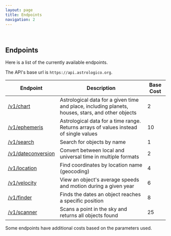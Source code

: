 ```yaml
---
layout: page
title: Endpoints
navigation: 2
---
```


<style>
	.inner a {
		color: royalblue;
		font-weight: bold;
	}
	.inner code {
		font-size: 100%;
	}
	.navigation li {
		padding: 0.3vh;
	}
	.sidebar {
		min-width: 300px;
	}
	.sidebar .sidebar-main {
	    height: calc(100% - 50px);
	    overflow-y: auto;
	}
	@media (max-width: 745px) {
		.sidebar .sidebar-main {
		    height: calc(100% - 320px);
		}
	}
</style>

<br>

## Endpoints

Here is a list of the currently available endpoints.

The API's base url is `https://api.astrologico.org`.

| Endpoint | Description | Base Cost
|---|---|---|
| [/v1/chart](/astrologico/v1_chart.html) | Astrological data for a given time and place, including planets, houses, stars, and other objects | 2 |
| [/v1/ephemeris](/astrologico/v1_ephemeris.html) |  Astrological data for a time range. Returns arrays of values instead of single values | 10 |
| [/v1/search](/astrologico/v1_search.html) | Search for objects by name | 1 |
| [/v1/dateconversion](/astrologico/v1_dateconversion.html) | Convert between local and universal time in multiple formats | 2 |
| [/v1/location](/astrologico/v1_location.html) | Find coordinates by location name (geocoding) | 4 |
| [/v1/velocity](/astrologico/v1_velocity.html) | View an object's average speeds and motion during a given year | 6 |
| [/v1/finder](/astrologico/v1_transit.html) | Finds the dates an object reaches a specific position | 8 |
| [/v1/scanner](/astrologico/v1_scanner.html) | Scans a point in the sky and returns all objects found | 25 |

<!--
| [/v1/cycles](/astrologico/v1_cycles.html) | Find the dates an object returns to its original position | 8 |
| /v1/motion (soon) | Find the dates an object changes motion | Type2 |
| /v1/findaspect (soon) | Find the dates an object forms a specific aspect with another objecy | Type2 |

-->

Some endpoints have additional costs based on the parameters used.

<br><br><br>
